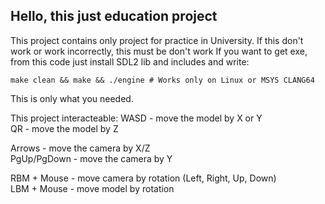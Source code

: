 ## Hello, this just education project
This project contains only project for practice in University. If this don't work or work incorrectly, this must be don't work
If you want to get exe, from this code just install SDL2 lib and includes and write:
```
make clean && make && ./engine # Works only on Linux or MSYS CLANG64
```
This is only what you needed.

This project interacteable:
WASD - move the model by X or Y \
QR   - move the model by Z 

Arrows - move the camera by X/Z \
PgUp/PgDown - move the camera by Y 

RBM + Mouse - move camera by rotation (Left, Right, Up, Down) \
LBM + Mouse - move model by rotation 
